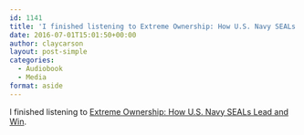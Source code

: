 ```yaml
---
id: 1141
title: 'I finished listening to Extreme Ownership: How U.S. Navy SEALs Lead and Win'
date: 2016-07-01T15:01:50+00:00
author: claycarson
layout: post-simple
categories: 
  - Audiobook
  - Media
format: aside
---
```

I finished listening to [Extreme Ownership: How U.S. Navy SEALs Lead and Win](http://amazon.com/exec/obidos/ASIN/1250067057/claycarson0c-20).<!--more-->